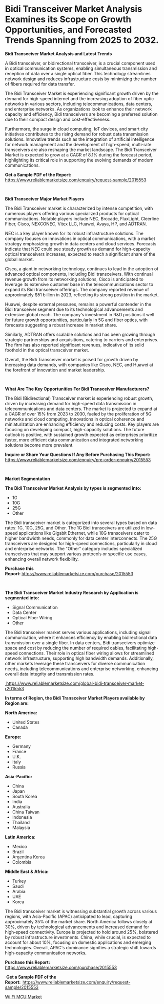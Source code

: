 <p><h1>Bidi Transceiver Market Analysis Examines its Scope on Growth Opportunities, and Forecasted Trends Spanning from 2025 to 2032.</h1></p><p><strong>Bidi Transceiver Market Analysis and Latest Trends</strong></p>
<p><p>A Bidi transceiver, or bidirectional transceiver, is a crucial component used in optical communication systems, enabling simultaneous transmission and reception of data over a single optical fiber. This technology streamlines network design and reduces infrastructure costs by minimizing the number of fibers required for data transfer. </p><p>The Bidi Transceiver Market is experiencing significant growth driven by the demand for high-speed internet and the increasing adoption of fiber optic networks in various sectors, including telecommunications, data centers, and enterprise networks. As organizations look to enhance their network capacity and efficiency, Bidi transceivers are becoming a preferred solution due to their compact design and cost-effectiveness.</p><p>Furthermore, the surge in cloud computing, IoT devices, and smart city initiatives contributes to the rising demand for robust data transmission solutions. Innovative trends such as the integration of artificial intelligence for network management and the development of high-speed, multi-rate transceivers are also reshaping the market landscape. The Bidi Transceiver Market is expected to grow at a CAGR of 8.1% during the forecast period, highlighting its critical role in supporting the evolving demands of modern communications.</p></p>
<p><strong>Get a Sample PDF of the Report:&nbsp;</strong> <a href="https://www.reliablemarketsize.com/enquiry/request-sample/2015553?utm_campaign=1996&utm_medium=2&utm_source=Github&utm_content=ia&utm_term=17012025&utm_id=bidi-transceiver">https://www.reliablemarketsize.com/enquiry/request-sample/2015553</a></p>
<p>&nbsp;</p>
<p><strong>Bidi Transceiver Major Market Players</strong></p>
<p><p>The Bidi Transceiver market is characterized by intense competition, with numerous players offering various specialized products for optical communications. Notable players include NEC, Brocade, FluxLight, Cleerline Fiber, Cisco, NEXCONEC, Vitex LLC, Huawei, Avaya, HP, and ADTRAN. </p><p>NEC is a key player known for its robust infrastructure solutions. The company focuses on innovations in optical communications, with a market strategy emphasizing growth in data centers and cloud services. Forecasts indicate that NEC could see steady growth as demand for high-capacity optical transceivers increases, expected to reach a significant share of the global market.</p><p>Cisco, a giant in networking technology, continues to lead in the adoption of advanced optical components, including Bidi transceivers. With continual revenue growth from its networking solutions, Cisco is anticipated to leverage its extensive customer base in the telecommunications sector to expand its Bidi transceiver offerings. The company reported revenue of approximately $51 billion in 2023, reflecting its strong position in the market.</p><p>Huawei, despite external pressures, remains a powerful contender in the Bidi transceiver segment due to its technological advancements and extensive global reach. The company's investment in R&D positions it well for future growth opportunities, particularly in 5G and fiber optics, with forecasts suggesting a robust increase in market share.</p><p>Similarly, ADTRAN offers scalable solutions and has been growing through strategic partnerships and acquisitions, catering to carriers and enterprises. The firm has also reported significant revenues, indicative of its solid foothold in the optical transceiver market.</p><p>Overall, the Bidi Transceiver market is poised for growth driven by increasing data demands, with companies like Cisco, NEC, and Huawei at the forefront of innovation and market leadership.</p></p>
<p>&nbsp;</p>
<p><strong>What Are The Key Opportunities For Bidi Transceiver Manufacturers?</strong></p>
<p><p>The Bidi (Bidirectional) Transceiver market is experiencing robust growth, driven by increasing demand for high-speed data transmission in telecommunications and data centers. The market is projected to expand at a CAGR of over 15% from 2023 to 2030, fueled by the proliferation of 5G networks and cloud computing. Innovations in optical coherence and miniaturization are enhancing efficiency and reducing costs. Key players are focusing on developing compact, high-capacity solutions. The future outlook is positive, with sustained growth expected as enterprises prioritize faster, more efficient data communication and integrated networking solutions become more prevalent.</p></p>
<p><strong>Inquire or Share Your Questions If Any Before Purchasing This Report:</strong> <a href="https://www.reliablemarketsize.com/enquiry/pre-order-enquiry/2015553?utm_campaign=1996&utm_medium=2&utm_source=Github&utm_content=ia&utm_term=17012025&utm_id=bidi-transceiver">https://www.reliablemarketsize.com/enquiry/pre-order-enquiry/2015553</a></p>
<p>&nbsp;</p>
<p><strong>Market Segmentation</strong></p>
<p><strong>The Bidi Transceiver Market Analysis by types is segmented into:</strong></p>
<p><ul><li>1G</li><li>10G</li><li>25G</li><li>Other</li></ul></p>
<p><p>The Bidi transceiver market is categorized into several types based on data rates: 1G, 10G, 25G, and Other. The 1G Bidi transceivers are utilized in low-speed applications like Gigabit Ethernet, while 10G transceivers cater to higher bandwidth needs, commonly for data center interconnects. The 25G transceivers are designed for high-speed connections, particularly in cloud and enterprise networks. The "Other" category includes specialized transceivers that may support various protocols or specific use cases, enhancing overall network flexibility.</p></p>
<p><strong>Purchase this Report:&nbsp;</strong><a href="https://www.reliablemarketsize.com/purchase/2015553?utm_campaign=1996&utm_medium=2&utm_source=Github&utm_content=ia&utm_term=17012025&utm_id=bidi-transceiver">https://www.reliablemarketsize.com/purchase/2015553</a></p>
<p>&nbsp;</p>
<p><strong>The Bidi Transceiver Market Industry Research by Application is segmented into:</strong></p>
<p><ul><li>Signal Communication</li><li>Data Center</li><li>Optical Fiber Wiring</li><li>Other</li></ul></p>
<p><p>The Bidi transceiver market serves various applications, including signal communication, where it enhances efficiency by enabling bidirectional data transmission over a single fiber. In data centers, Bidi transceivers optimize space and cost by reducing the number of required cables, facilitating high-speed connections. Their role in optical fiber wiring allows for streamlined network infrastructure, supporting high bandwidth demands. Additionally, other markets leverage these transceivers for diverse communication needs, including telecommunications and enterprise networking, enhancing overall data integrity and transmission rates.</p></p>
<p><a href="https://www.reliablemarketsize.com/global-bidi-transceiver-market-r2015553?utm_campaign=1996&utm_medium=2&utm_source=Github&utm_content=ia&utm_term=17012025&utm_id=bidi-transceiver">&nbsp;https://www.reliablemarketsize.com/global-bidi-transceiver-market-r2015553</a></p>
<p><strong>In terms of Region, the Bidi Transceiver Market Players available by Region are:</strong></p>
<p>
    <p> <strong> North America: </strong>
        <ul>
            <li>United States</li>
            <li>Canada</li>
        </ul>
        </p> 
    <p> <strong> Europe: </strong>
        <ul>
            <li>Germany</li>
            <li>France</li>
            <li>U.K.</li>
            <li>Italy</li>
            <li>Russia</li>
        </ul>
        </p> 
    <p> <strong> Asia-Pacific: </strong>
        <ul>
            <li>China</li>
            <li>Japan</li>
            <li>South Korea</li>
            <li>India</li>
            <li>Australia</li>
            <li>China Taiwan</li>
            <li>Indonesia</li>
            <li>Thailand</li>
            <li>Malaysia</li>
        </ul>
        </p> 
    <p> <strong> Latin America: </strong>
        <ul>
            <li>Mexico</li>
            <li>Brazil</li>
            <li>Argentina Korea</li>
            <li>Colombia</li>
        </ul>
        </p> 
    <p> <strong> Middle East & Africa: </strong>
        <ul>
            <li>Turkey</li>
            <li>Saudi</li>
            <li>Arabia</li>
            <li>UAE</li>
            <li>Korea</li>
        </ul>
    </p>
    </p>
<p><p>The Bidi transceiver market is witnessing substantial growth across various regions, with Asia-Pacific (APAC) anticipated to lead, capturing approximately 35% of the market share. North America follows closely at 30%, driven by technological advancements and increased demand for high-speed connectivity. Europe is projected to hold around 25%, bolstered by robust infrastructure investments. China, while crucial, is expected to account for about 10%, focusing on domestic applications and emerging technologies. Overall, APAC's dominance signifies a strategic shift towards high-capacity communication networks.</p></p>
<p><strong>Purchase this Report: </strong><a href="https://www.reliablemarketsize.com/purchase/2015553?utm_campaign=1996&utm_medium=2&utm_source=Github&utm_content=ia&utm_term=17012025&utm_id=bidi-transceiver">https://www.reliablemarketsize.com/purchase/2015553</a></p>
<p>&nbsp;<strong>Get a Sample PDF of the Report:&nbsp;&nbsp;</strong><a href="https://www.reliablemarketsize.com/enquiry/request-sample/2015553?utm_campaign=1996&utm_medium=2&utm_source=Github&utm_content=ia&utm_term=17012025&utm_id=bidi-transceiver">https://www.reliablemarketsize.com/enquiry/request-sample/2015553</a></p>
<p><strong></strong></p>
<p><p><a href="https://github.com/marlanamarvn/Market-Research-Report-List-1/blob/main/wi-fi-mcu-market.md?utm_campaign=1996&utm_medium=2&utm_source=Github&utm_content=ia&utm_term=17012025&utm_id=bidi-transceiver">Wi Fi MCU Market</a></p></p>